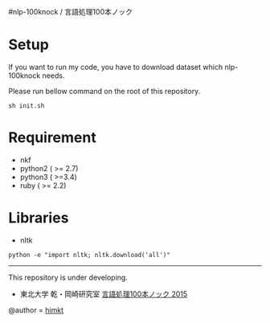 #nlp-100knock / 言語処理100本ノック


# Setup

If you want to run my code, you have to download dataset which nlp-100knock needs.

Please run bellow command on the root of this repository.

```
sh init.sh
```


# Requirement

- nkf
- python2 ( >= 2.7)
- python3 ( >=3.4)
- ruby ( >= 2.2)

# Libraries

- nltk

```
python -e "import nltk; nltk.download('all')"
```

---

This repository is under developing.

* 東北大学 乾・岡崎研究室 [言語処理100本ノック 2015](http://www.cl.ecei.tohoku.ac.jp/nlp100/index.html)

@author = [himkt](https://twitter.com/himkt)
